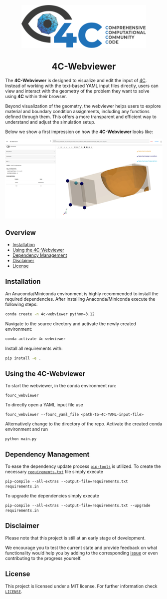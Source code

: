 <div align="center">
<picture>
  <source media="(prefers-color-scheme: dark)" srcset="images/4C-logo/negative-white/4C-logo-landscape_negative.svg">
  <source media="(prefers-color-scheme: light)" srcset="images/4C-logo/standard-color/4C-logo-landscape_rgb.svg">
  <img alt="4C logo" src="images/4C-logo/standard-color/4C-logo-landscape_rgb.svg" width="400">
</picture>
</div>

<h1 align="center">
  4C-Webviewer
</h1>

The **4C-Webviewer** is designed to visualize and edit the input of [4C](https://github.com/4C-multiphysics/4C). Instead of working with the text-based YAML input files directly, users can view and interact with the geometry of the problem they want to solve using **4C** within their browser.

Beyond visualization of the geometry, the webviewer helps users to explore material and boundary condition assignments, including any functions defined through them. This offers a more transparent and efficient way to understand and adjust the simulation setup.

Below we show a first impression on how the **4C-Webviewer** looks like:

![4C-Webviewer Teaser](images/webviewer-teaser.png)

## Overview
- [Installation](#installation)
- [Using the 4C-Webviewer](#using-the-4c-webviewer)
- [Dependency Management](#dependency-management)
- [Disclaimer](#disclaimer)
- [License](#license)

## Installation

An Anaconda/Miniconda environment is highly recommended to install the required dependencies. After installing Anaconda/Miniconda execute the following steps:

```bash
conda create -n 4c-webviewer python=3.12
```

Navigate to the source directory and activate the newly created environment:
```bash
conda activate 4c-webviewer
```

Install all requirements with:
```bash
pip install -e .
```

## Using the 4C-Webviewer

To start the webviewer, in the conda environment run:
```
fourc_webviewer
```
To directly open a YAML input file use
```
fourc_webviewer --fourc_yaml_file <path-to-4C-YAML-input-file>
```

Alternatively change to the directory of the repo. Activate the created conda environment and run
```
python main.py
```

## Dependency Management

To ease the dependency update process [`pip-tools`](https://github.com/jazzband/pip-tools) is utilized. To create the necessary [`requirements.txt`](./requirements.txt) file simply execute

```
pip-compile --all-extras --output-file=requirements.txt requirements.in
````

To upgrade the dependencies simply execute

```
pip-compile --all-extras --output-file=requirements.txt --upgrade requirements.in
````

## Disclaimer

Please note that this project is still at an early stage of development.

We encourage you to test the current state and provide feedback on what functionality would help you by adding to the corresponding [issue](https://github.com/4C-multiphysics/4C-webviewer/issues/1) or even contributing to the progress yourself.


## License

This project is licensed under a MIT license. For further information check [`LICENSE`](./LICENSE).
